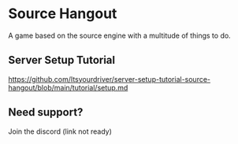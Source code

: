 # Source Hangout
A game based on the source engine with a multitude of things to do.


## Server Setup Tutorial
https://github.com/Itsyourdriver/server-setup-tutorial-source-hangout/blob/main/tutorial/setup.md



## Need support? 
Join the discord (link not ready)


